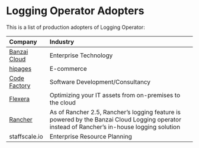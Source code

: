 # Logging Operator Adopters

This is a list of production adopters of Logging Operator:

| Company | Industry |
| :--- | :--- |
|[Banzai Cloud](https://banzaicloud.com)|Enterprise Technology|
|[hipages](https://hipages.com.au)|E-commerce|
|[Code Factory](https://codefactory.hu)|Software Development/Consultancy|
|[Flexera](https://www.flexera.com/) | Optimizing your IT assets from on-premises to the cloud |
|[Rancher](https://rancher.com/docs/rancher/v2.x/en/logging/#changes-in-rancher-v2-5)|As of Rancher 2.5, Rancher’s logging feature is powered by the Banzai Cloud Logging operator instead of Rancher’s in-house logging solution|
|staffscale.io | Enterprise Resource Planning |
